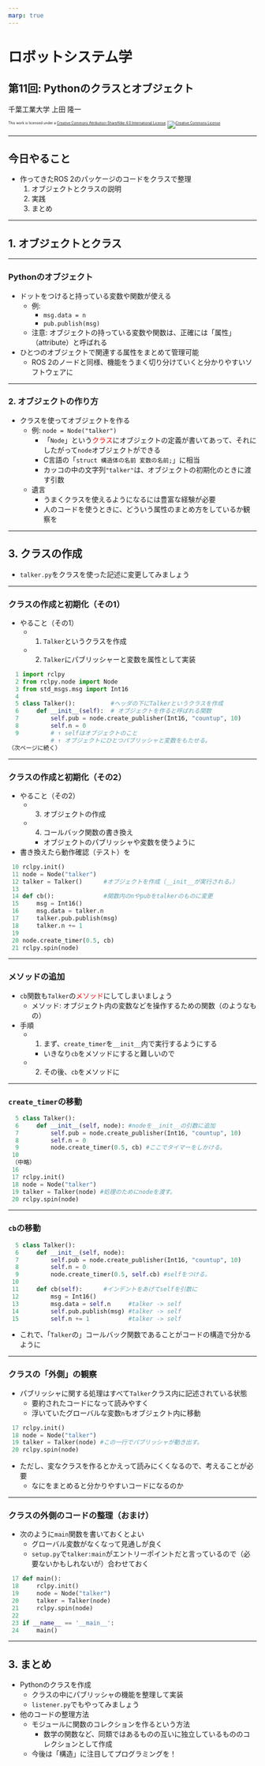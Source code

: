 ```yaml
---
marp: true
---
```


<!-- footer: "ロボットシステム学第11回" -->

# ロボットシステム学

## 第11回: Pythonのクラスとオブジェクト

千葉工業大学 上田 隆一


<p style="font-size:50%">
This work is licensed under a <a rel="license" href="http://creativecommons.org/licenses/by-sa/4.0/">Creative Commons Attribution-ShareAlike 4.0 International License</a>.
<a rel="license" href="http://creativecommons.org/licenses/by-sa/4.0/">
<img alt="Creative Commons License" style="border-width:0" src="https://i.creativecommons.org/l/by-sa/4.0/88x31.png" /></a>
</p>

---

<!-- paginate: true -->

## 今日やること

- 作ってきたROS 2のパッケージのコードをクラスで整理
  1. オブジェクトとクラスの説明
  1. 実践
  1. まとめ

---

## 1. オブジェクトとクラス

---

### Pythonのオブジェクト

- ドットをつけると持っている変数や関数が使える
  - 例: 
    - `msg.data = n`
    - `pub.publish(msg)`
  - 注意: オブジェクトの持っている変数や関数は、正確には「属性」（attribute）と呼ばれる　
- ひとつのオブジェクトで関連する属性をまとめて管理可能
  - ROS 2のノードと同様、機能をうまく切り分けていくと分かりやすいソフトウェアに

---

### 2. オブジェクトの作り方

- クラスを使ってオブジェクトを作る
  - 例: `node = Node("talker")`
    - 「`Node`」という<span style="color:red">クラス</span>にオブジェクトの定義が書いてあって、それにしたがって`node`オブジェクトができる
    - C言語の「`struct 構造体の名前 変数の名前;`」に相当
    - カッコの中の文字列`"talker"`は、オブジェクトの初期化のときに渡す引数　
  - 遺言
    - うまくクラスを使えるようになるには豊富な経験が必要
    - 人のコードを使うときに、どういう属性のまとめ方をしているか観察を

---

## 3. クラスの作成

- `talker.py`をクラスを使った記述に変更してみましょう

---

### クラスの作成と初期化（その1）

- やること（その1）
  - 1. `Talker`というクラスを作成
  - 2. `Talker`にパブリッシャーと変数を属性として実装

```python
  1 import rclpy
  2 from rclpy.node import Node
  3 from std_msgs.msg import Int16
  4
  5 class Talker():          #ヘッダの下にTalkerというクラスを作成
  6     def __init__(self):  # オブジェクトを作ると呼ばれる関数
  7         self.pub = node.create_publisher(Int16, "countup", 10)
  8         self.n = 0
  9         # ↑ selfはオブジェクトのこと
            # ↑ オブジェクトにひとつパブリッシャと変数をもたせる。
（次ページに続く）
```

---

### クラスの作成と初期化（その2）

- やること（その2）
  - 3. オブジェクトの作成
  - 4. コールバック関数の書き換え
    - オブジェクトのパブリッシャや変数を使うように
- 書き換えたら動作確認（テスト）を

```python
 10 rclpy.init()
 11 node = Node("talker")
 12 talker = Talker()      #オブジェクトを作成（__init__が実行される。）
 13
 14 def cb():              #関数内のnやpubをtalkerのものに変更
 15     msg = Int16()
 16     msg.data = talker.n
 17     talker.pub.publish(msg)
 18     talker.n += 1
 19
 20 node.create_timer(0.5, cb)
 21 rclpy.spin(node)
```

---

### メソッドの追加

- `cb`関数も`Talker`の<span style="color:red">メソッド</span>にしてしまいましょう
  - メソッド: オブジェクト内の変数などを操作するための関数（のようなもの）　
- 手順
  - 1. まず、`create_timer`を`__init__`内で実行するようにする
    - いきなり`cb`をメソッドにすると難しいので
  - 2. その後、`cb`をメソッドに


---

### `create_timer`の移動

```python
  5 class Talker():
  6     def __init__(self, node): #nodeを__init__の引数に追加
  7         self.pub = node.create_publisher(Int16, "countup", 10)
  8         self.n = 0
  9         node.create_timer(0.5, cb) #ここでタイマーをしかける。
 10
 （中略）
 16
 17 rclpy.init()
 18 node = Node("talker")
 19 talker = Talker(node) #処理のためにnodeを渡す。
 20 rclpy.spin(node)
```

---

### `cb`の移動

```python
  5 class Talker():
  6     def __init__(self, node):
  7         self.pub = node.create_publisher(Int16, "countup", 10)
  8         self.n = 0
  9         node.create_timer(0.5, self.cb) #selfをつける。
 10
 11     def cb(self):      #インデントをあげてselfを引数に
 12         msg = Int16()
 13         msg.data = self.n     #talker -> self
 14         self.pub.publish(msg) #talker -> self
 15         self.n += 1           #talker -> self
```

- これで、「`Talker`の」コールバック関数であることがコードの構造で分かるように

---

### クラスの「外側」の観察

- パブリッシャに関する処理はすべて`Talker`クラス内に記述されている状態
  - 要約されたコードになって読みやすく
  - 浮いていたグローバルな変数`n`もオブジェクト内に移動

```python
 17 rclpy.init()
 18 node = Node("talker")
 19 talker = Talker(node) #この一行でパブリッシャが動き出す。
 20 rclpy.spin(node)
```

- ただし、変なクラスを作るとかえって読みにくくなるので、考えることが必要
  - なにをまとめると分かりやすいコードになるのか

---

### クラスの外側のコードの整理（おまけ）

- 次のように`main`関数を書いておくとよい
  - グローバル変数がなくなって見通しが良く
  - `setup.py`で`talker:main`がエントリーポイントだと言っているので（必要ないかもしれないが）合わせておく

```python
 17 def main():
 18     rclpy.init()
 19     node = Node("talker")
 20     talker = Talker(node)
 21     rclpy.spin(node)
 22
 23 if __name__ == '__main__':
 24     main()
```



---

## 3. まとめ

- Pythonのクラスを作成
  - クラスの中にパブリッシャの機能を整理して実装
  - `listener.py`でもやってみましょう　
- 他のコードの整理方法
  - モジュールに関数のコレクションを作るという方法
    - 数学の関数など、同類ではあるものの互いに独立しているもののコレクションとして作成
  - 今後は「構造」に注目してプログラミングを！
